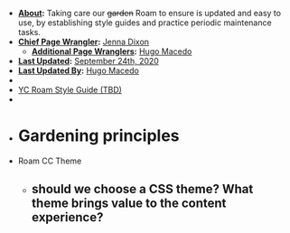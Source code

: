 - **[About](<About.md>):** Taking care our ~~garden~~ Roam to ensure is updated and easy to use, by establishing style guides and practice periodic maintenance tasks.
- **[Chief Page Wrangler](<Chief Page Wrangler.md>):** [Jenna Dixon](<Jenna Dixon.md>)
    - **[Additional Page Wranglers](<Additional Page Wranglers.md>):** [Hugo Macedo](<Hugo Macedo.md>)
- **[Last Updated](<Last Updated.md>):** [September 24th, 2020](<September 24th, 2020.md>)
- **[Last Updated By](<Last Updated By.md>):** [Hugo Macedo](<Hugo Macedo.md>) 
-  
- [YC Roam Style Guide (TBD)](<YC Roam Style Guide (TBD).md>) 
- 
- # Gardening principles 
- Roam CC Theme
    - should we choose a CSS theme? What theme brings value to the content experience?
        - 
